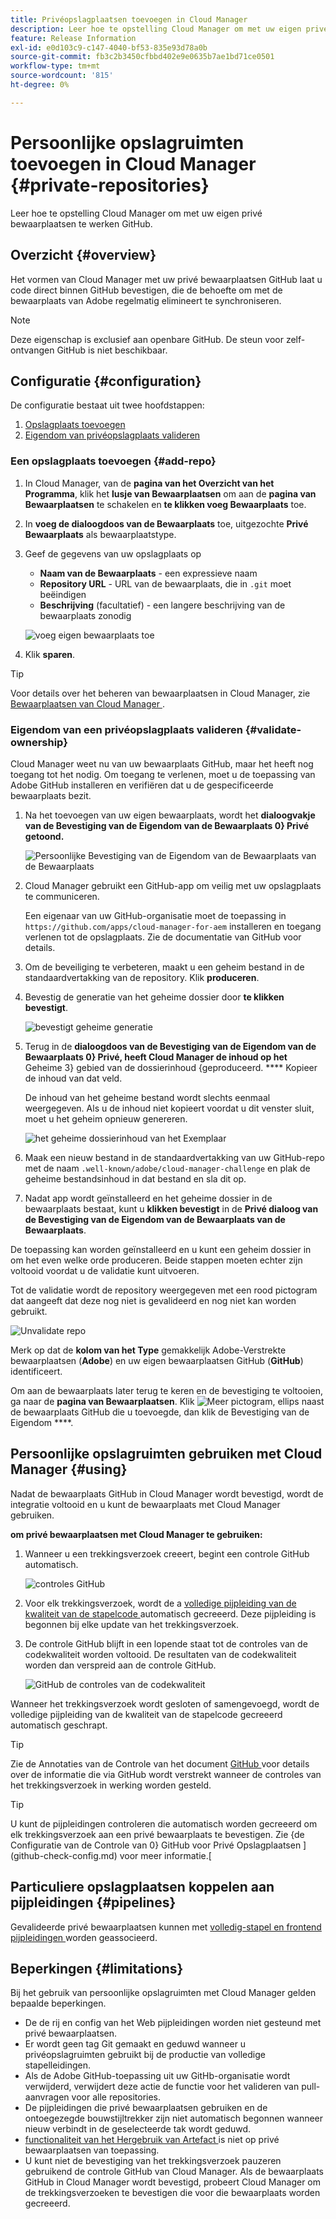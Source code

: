 ```yaml
---
title: Privéopslagplaatsen toevoegen in Cloud Manager
description: Leer hoe te opstelling Cloud Manager om met uw eigen privé bewaarplaatsen te werken GitHub.
feature: Release Information
exl-id: e0d103c9-c147-4040-bf53-835e93d78a0b
source-git-commit: fb3c2b3450cfbbd402e9e0635b7ae1bd71ce0501
workflow-type: tm+mt
source-wordcount: '815'
ht-degree: 0%

---
```



# Persoonlijke opslagruimten toevoegen in Cloud Manager {#private-repositories}

Leer hoe te opstelling Cloud Manager om met uw eigen privé bewaarplaatsen te werken GitHub.

## Overzicht {#overview}

Het vormen van Cloud Manager met uw privé bewaarplaatsen GitHub laat u code direct binnen GitHub bevestigen, die de behoefte om met de bewaarplaats van Adobe regelmatig elimineert te synchroniseren.

>[!NOTE]
>
>Deze eigenschap is exclusief aan openbare GitHub. De steun voor zelf-ontvangen GitHub is niet beschikbaar.

## Configuratie {#configuration}

De configuratie bestaat uit twee hoofdstappen:

1. [Opslagplaats toevoegen](#add-repo)
1. [Eigendom van privéopslagplaats valideren](#validate-ownership)



### Een opslagplaats toevoegen {#add-repo}

1. In Cloud Manager, van de **pagina van het Overzicht van het Programma**, klik het **lusje van Bewaarplaatsen** om aan de **pagina van Bewaarplaatsen** te schakelen en **te klikken voeg Bewaarplaats** toe.

1. In **voeg de dialoogdoos van de Bewaarplaats** toe, uitgezochte **Privé Bewaarplaats** als bewaarplaatstype.

1. Geef de gegevens van uw opslagplaats op

   * **Naam van de Bewaarplaats** - een expressieve naam
   * **Repository URL** - URL van de bewaarplaats, die in `.git` moet beëindigen
   * **Beschrijving** (facultatief) - een langere beschrijving van de bewaarplaats zonodig

   ![ voeg eigen bewaarplaats ](/help/assets/repositories/add-own-github.png) toe

1. Klik **sparen**.

>[!TIP]
>
>Voor details over het beheren van bewaarplaatsen in Cloud Manager, zie [ Bewaarplaatsen van Cloud Manager ](/help/managing-code/managing-repositories.md).



### Eigendom van een privéopslagplaats valideren {#validate-ownership}

Cloud Manager weet nu van uw bewaarplaats GitHub, maar het heeft nog toegang tot het nodig. Om toegang te verlenen, moet u de toepassing van Adobe GitHub installeren en verifiëren dat u de gespecificeerde bewaarplaats bezit.

1. Na het toevoegen van uw eigen bewaarplaats, wordt het **dialoogvakje van de Bevestiging van de Eigendom van de Bewaarplaats 0} Privé getoond.**

   ![ Persoonlijke Bevestiging van de Eigendom van de Bewaarplaats van de Bewaarplaats ](/help/assets/repositories/private-repo-validate.png)

1. Cloud Manager gebruikt een GitHub-app om veilig met uw opslagplaats te communiceren.

   Een eigenaar van uw GitHub-organisatie moet de toepassing in `https://github.com/apps/cloud-manager-for-aem` installeren en toegang verlenen tot de opslagplaats. Zie de documentatie van GitHub voor details.

1. Om de beveiliging te verbeteren, maakt u een geheim bestand in de standaardvertakking van de repository. Klik **produceren**.

1. Bevestig de generatie van het geheime dossier door **te klikken bevestigt**.

   ![ bevestigt geheime generatie ](/help/assets/repositories/confirm-generation.png)

1. Terug in de **dialoogdoos van de Bevestiging van de Eigendom van de Bewaarplaats 0} Privé, heeft Cloud Manager de inhoud op het** Geheime 3} gebied van de dossierinhoud {geproduceerd. **** Kopieer de inhoud van dat veld.

   De inhoud van het geheime bestand wordt slechts eenmaal weergegeven. Als u de inhoud niet kopieert voordat u dit venster sluit, moet u het geheim opnieuw genereren.

   ![ het geheime dossierinhoud van het Exemplaar ](/help/assets/repositories/new-secret.png)

1. Maak een nieuw bestand in de standaardvertakking van uw GitHub-repo met de naam `.well-known/adobe/cloud-manager-challenge` en plak de geheime bestandsinhoud in dat bestand en sla dit op.

1. Nadat app wordt geïnstalleerd en het geheime dossier in de bewaarplaats bestaat, kunt u **klikken bevestigt** in de **Privé dialoog van de Bevestiging van de Eigendom van de Bewaarplaats van de Bewaarplaats**.

De toepassing kan worden geïnstalleerd en u kunt een geheim dossier in om het even welke orde produceren. Beide stappen moeten echter zijn voltooid voordat u de validatie kunt uitvoeren.

Tot de validatie wordt de repository weergegeven met een rood pictogram dat aangeeft dat deze nog niet is gevalideerd en nog niet kan worden gebruikt.

![ Unvalidate repo ](/help/assets/repositories/unvalidated-repo.png)

Merk op dat de **kolom van het Type** gemakkelijk Adobe-Verstrekte bewaarplaatsen (**Adobe**) en uw eigen bewaarplaatsen GitHub (**GitHub**) identificeert.

Om aan de bewaarplaats later terug te keren en de bevestiging te voltooien, ga naar de **pagina van Bewaarplaatsen**. Klik ![ Meer pictogram, ellips ](https://spectrum.adobe.com/static/icons/workflow_18/Smock_More_18_N.svg) naast de bewaarplaats GitHub die u toevoegde, dan klik de Bevestiging van de Eigendom ****.


## Persoonlijke opslagruimten gebruiken met Cloud Manager {#using}

Nadat de bewaarplaats GitHub in Cloud Manager wordt bevestigd, wordt de integratie voltooid en u kunt de bewaarplaats met Cloud Manager gebruiken.

**om privé bewaarplaatsen met Cloud Manager te gebruiken:**

1. Wanneer u een trekkingsverzoek creeert, begint een controle GitHub automatisch.

   ![ controles GitHub ](/help/assets/repositories/github-checks.png)

1. Voor elk trekkingsverzoek, wordt de a [ volledige pijpleiding van de kwaliteit van de stapelcode ](/help/using/managing-pipelines.md) automatisch gecreeerd. Deze pijpleiding is begonnen bij elke update van het trekkingsverzoek.

1. De controle GitHub blijft in een lopende staat tot de controles van de codekwaliteit worden voltooid. De resultaten van de codekwaliteit worden dan verspreid aan de controle GitHub.

   ![ GitHub de controles van de codekwaliteit ](/help/assets/repositories/github-code-quality.png)

Wanneer het trekkingsverzoek wordt gesloten of samengevoegd, wordt de volledige pijpleiding van de kwaliteit van de stapelcode gecreeerd automatisch geschrapt.

>[!TIP]
>
>Zie de Annotaties van de Controle van het document [ GitHub ](github-annotations.md) voor details over de informatie die via GitHub wordt verstrekt wanneer de controles van het trekkingsverzoek in werking worden gesteld.

>[!TIP]
>
>U kunt de pijpleidingen controleren die automatisch worden gecreeerd om elk trekkingsverzoek aan een privé bewaarplaats te bevestigen. Zie {de Configuratie van de Controle van 0} GitHub voor Privé Opslagplaatsen ](github-check-config.md) voor meer informatie.[



## Particuliere opslagplaatsen koppelen aan pijpleidingen {#pipelines}

Gevalideerde privé bewaarplaatsen kunnen met [ volledig-stapel en frontend pijpleidingen ](/help/overview/ci-cd-pipelines.md) worden geassocieerd.



## Beperkingen {#limitations}

Bij het gebruik van persoonlijke opslagruimten met Cloud Manager gelden bepaalde beperkingen.

* De de rij en config van het Web pijpleidingen worden niet gesteund met privé bewaarplaatsen.
* Er wordt geen tag Git gemaakt en geduwd wanneer u privéopslagruimten gebruikt bij de productie van volledige stapelleidingen.
* Als de Adobe GitHub-toepassing uit uw GitHb-organisatie wordt verwijderd, verwijdert deze actie de functie voor het valideren van pull-aanvragen voor alle repositories.
* De pijpleidingen die privé bewaarplaatsen gebruiken en de ontoegezegde bouwstijltrekker zijn niet automatisch begonnen wanneer nieuw verbindt in de geselecteerde tak wordt geduwd.
* [ functionaliteit van het Hergebruik van Artefact ](/help/getting-started/project-setup.md#build-artifact-reuse) is niet op privé bewaarplaatsen van toepassing.
* U kunt niet de bevestiging van het trekkingsverzoek pauzeren gebruikend de controle GitHub van Cloud Manager. Als de bewaarplaats GitHub in Cloud Manager wordt bevestigd, probeert Cloud Manager om de trekkingsverzoeken te bevestigen die voor die bewaarplaats worden gecreeerd.
